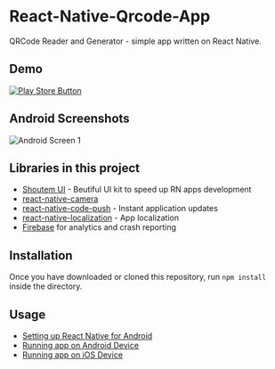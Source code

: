 # React-Native-Qrcode-App

QRCode Reader and Generator - simple app written on React Native.

## Demo

[![Play Store Button](http://imgur.com/utWa1co.png "Play Store Button")](https://play.google.com/store/apps/details?id=io.insider.qrcode)

## Android Screenshots

![Android Screen 1](http://i.imgur.com/K39Tjaq.jpg "Screen 1")

## Libraries in this project

- [Shoutem UI](http://shoutem.github.io/docs/ui-toolkit) - Beutiful UI kit to speed up RN apps development
- [react-native-camera](https://github.com/lwansbrough/react-native-camera)
- [react-native-code-push](https://github.com/Microsoft/react-native-code-push) - Instant application updates
- [react-native-localization](https://github.com/stefalda/ReactNativeLocalization) - App localization
- [Firebase](https://firebase.google.com/) for analytics and crash reporting

## Installation

Once you have downloaded or cloned this repository, run `npm install` inside the directory.

## Usage
- [Setting up React Native for Android](https://facebook.github.io/react-native/docs/android-setup.html#content)
- [Running app on Android Device](https://facebook.github.io/react-native/docs/running-on-device-android.html#content)
- [Running app on iOS Device](https://facebook.github.io/react-native/docs/running-on-device-ios.html#content)
